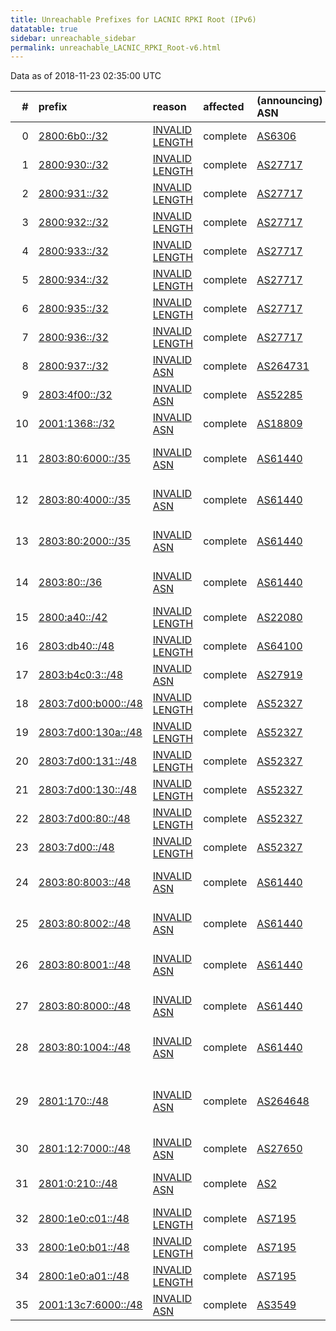 ```yaml
---
title: Unreachable Prefixes for LACNIC RPKI Root (IPv6)
datatable: true
sidebar: unreachable_sidebar
permalink: unreachable_LACNIC_RPKI_Root-v6.html
---
```


Data as of 2018-11-23 02:35:00 UTC


<div class="datatable-begin"></div>

|   # | prefix                                                           | reason                                                                                                        | affected   | (announcing) ASN                         | AS Name                                                 |   unreachable /48s |
|----:|:-----------------------------------------------------------------|:--------------------------------------------------------------------------------------------------------------|:-----------|:-----------------------------------------|:--------------------------------------------------------|-------------------:|
|   0 | [2800:6b0::/32](https://stat.ripe.net/2800:6b0::/32)             | [INVALID LENGTH](https://rpki-validator.ripe.net/announcement-preview?asn=AS6306&prefix=2800:6b0::/32)        | complete   | [AS6306](unreachable_AS6306-v6.html)     | TELEFONICA VENEZOLANA                                   |              65536 |
|   1 | [2800:930::/32](https://stat.ripe.net/2800:930::/32)             | [INVALID LENGTH](https://rpki-validator.ripe.net/announcement-preview?asn=AS27717&prefix=2800:930::/32)       | complete   | [AS27717](unreachable_AS27717-v6.html)   | Corporacion Digitel C.A.                                |              65536 |
|   2 | [2800:931::/32](https://stat.ripe.net/2800:931::/32)             | [INVALID LENGTH](https://rpki-validator.ripe.net/announcement-preview?asn=AS27717&prefix=2800:931::/32)       | complete   | [AS27717](unreachable_AS27717-v6.html)   | Corporacion Digitel C.A.                                |              65536 |
|   3 | [2800:932::/32](https://stat.ripe.net/2800:932::/32)             | [INVALID LENGTH](https://rpki-validator.ripe.net/announcement-preview?asn=AS27717&prefix=2800:932::/32)       | complete   | [AS27717](unreachable_AS27717-v6.html)   | Corporacion Digitel C.A.                                |              65536 |
|   4 | [2800:933::/32](https://stat.ripe.net/2800:933::/32)             | [INVALID LENGTH](https://rpki-validator.ripe.net/announcement-preview?asn=AS27717&prefix=2800:933::/32)       | complete   | [AS27717](unreachable_AS27717-v6.html)   | Corporacion Digitel C.A.                                |              65536 |
|   5 | [2800:934::/32](https://stat.ripe.net/2800:934::/32)             | [INVALID LENGTH](https://rpki-validator.ripe.net/announcement-preview?asn=AS27717&prefix=2800:934::/32)       | complete   | [AS27717](unreachable_AS27717-v6.html)   | Corporacion Digitel C.A.                                |              65536 |
|   6 | [2800:935::/32](https://stat.ripe.net/2800:935::/32)             | [INVALID LENGTH](https://rpki-validator.ripe.net/announcement-preview?asn=AS27717&prefix=2800:935::/32)       | complete   | [AS27717](unreachable_AS27717-v6.html)   | Corporacion Digitel C.A.                                |              65536 |
|   7 | [2800:936::/32](https://stat.ripe.net/2800:936::/32)             | [INVALID LENGTH](https://rpki-validator.ripe.net/announcement-preview?asn=AS27717&prefix=2800:936::/32)       | complete   | [AS27717](unreachable_AS27717-v6.html)   | Corporacion Digitel C.A.                                |              65536 |
|   8 | [2800:937::/32](https://stat.ripe.net/2800:937::/32)             | [INVALID ASN](https://rpki-validator.ripe.net/announcement-preview?asn=AS264731&prefix=2800:937::/32)         | complete   | [AS264731](unreachable_AS264731-v6.html) | Corporacion Digitel C.A.                                |              65536 |
|   9 | [2803:4f00::/32](https://stat.ripe.net/2803:4f00::/32)           | [INVALID ASN](https://rpki-validator.ripe.net/announcement-preview?asn=AS52285&prefix=2803:4f00::/32)         | complete   | [AS52285](unreachable_AS52285-v6.html)   | Ewinet C.A.                                             |              65536 |
|  10 | [2001:1368::/32](https://stat.ripe.net/2001:1368::/32)           | [INVALID ASN](https://rpki-validator.ripe.net/announcement-preview?asn=AS18809&prefix=2001:1368::/32)         | complete   | [AS18809](unreachable_AS18809-v6.html)   | Cable Onda                                              |              65536 |
|  11 | [2803:80:6000::/35](https://stat.ripe.net/2803:80:6000::/35)     | [INVALID ASN](https://rpki-validator.ripe.net/announcement-preview?asn=AS61440&prefix=2803:80:6000::/35)      | complete   | [AS61440](unreachable_AS61440-v6.html)   | Digital Energy Technologies Chile SpA                   |               8192 |
|  12 | [2803:80:4000::/35](https://stat.ripe.net/2803:80:4000::/35)     | [INVALID ASN](https://rpki-validator.ripe.net/announcement-preview?asn=AS61440&prefix=2803:80:4000::/35)      | complete   | [AS61440](unreachable_AS61440-v6.html)   | Digital Energy Technologies Chile SpA                   |               8192 |
|  13 | [2803:80:2000::/35](https://stat.ripe.net/2803:80:2000::/35)     | [INVALID ASN](https://rpki-validator.ripe.net/announcement-preview?asn=AS61440&prefix=2803:80:2000::/35)      | complete   | [AS61440](unreachable_AS61440-v6.html)   | Digital Energy Technologies Chile SpA                   |               8192 |
|  14 | [2803:80::/36](https://stat.ripe.net/2803:80::/36)               | [INVALID ASN](https://rpki-validator.ripe.net/announcement-preview?asn=AS61440&prefix=2803:80::/36)           | complete   | [AS61440](unreachable_AS61440-v6.html)   | Digital Energy Technologies Chile SpA                   |               4096 |
|  15 | [2800:a40::/42](https://stat.ripe.net/2800:a40::/42)             | [INVALID LENGTH](https://rpki-validator.ripe.net/announcement-preview?asn=AS22080&prefix=2800:a40::/42)       | complete   | [AS22080](unreachable_AS22080-v6.html)   | Broadbandtech S. A.                                     |                 64 |
|  16 | [2803:db40::/48](https://stat.ripe.net/2803:db40::/48)           | [INVALID LENGTH](https://rpki-validator.ripe.net/announcement-preview?asn=AS64100&prefix=2803:db40::/48)      | complete   | [AS64100](unreachable_AS64100-v6.html)   | PRIVATEL S.R.L.                                         |                  1 |
|  17 | [2803:b4c0:3::/48](https://stat.ripe.net/2803:b4c0:3::/48)       | [INVALID ASN](https://rpki-validator.ripe.net/announcement-preview?asn=AS27919&prefix=2803:b4c0:3::/48)       | complete   | [AS27919](unreachable_AS27919-v6.html)   | IXP ECUADOR                                             |                  1 |
|  18 | [2803:7d00:b000::/48](https://stat.ripe.net/2803:7d00:b000::/48) | [INVALID LENGTH](https://rpki-validator.ripe.net/announcement-preview?asn=AS52327&prefix=2803:7d00:b000::/48) | complete   | [AS52327](unreachable_AS52327-v6.html)   | Summit S.A.                                             |                  1 |
|  19 | [2803:7d00:130a::/48](https://stat.ripe.net/2803:7d00:130a::/48) | [INVALID LENGTH](https://rpki-validator.ripe.net/announcement-preview?asn=AS52327&prefix=2803:7d00:130a::/48) | complete   | [AS52327](unreachable_AS52327-v6.html)   | Summit S.A.                                             |                  1 |
|  20 | [2803:7d00:131::/48](https://stat.ripe.net/2803:7d00:131::/48)   | [INVALID LENGTH](https://rpki-validator.ripe.net/announcement-preview?asn=AS52327&prefix=2803:7d00:131::/48)  | complete   | [AS52327](unreachable_AS52327-v6.html)   | Summit S.A.                                             |                  1 |
|  21 | [2803:7d00:130::/48](https://stat.ripe.net/2803:7d00:130::/48)   | [INVALID LENGTH](https://rpki-validator.ripe.net/announcement-preview?asn=AS52327&prefix=2803:7d00:130::/48)  | complete   | [AS52327](unreachable_AS52327-v6.html)   | Summit S.A.                                             |                  1 |
|  22 | [2803:7d00:80::/48](https://stat.ripe.net/2803:7d00:80::/48)     | [INVALID LENGTH](https://rpki-validator.ripe.net/announcement-preview?asn=AS52327&prefix=2803:7d00:80::/48)   | complete   | [AS52327](unreachable_AS52327-v6.html)   | Summit S.A.                                             |                  1 |
|  23 | [2803:7d00::/48](https://stat.ripe.net/2803:7d00::/48)           | [INVALID LENGTH](https://rpki-validator.ripe.net/announcement-preview?asn=AS52327&prefix=2803:7d00::/48)      | complete   | [AS52327](unreachable_AS52327-v6.html)   | Summit S.A.                                             |                  1 |
|  24 | [2803:80:8003::/48](https://stat.ripe.net/2803:80:8003::/48)     | [INVALID ASN](https://rpki-validator.ripe.net/announcement-preview?asn=AS61440&prefix=2803:80:8003::/48)      | complete   | [AS61440](unreachable_AS61440-v6.html)   | Digital Energy Technologies Chile SpA                   |                  1 |
|  25 | [2803:80:8002::/48](https://stat.ripe.net/2803:80:8002::/48)     | [INVALID ASN](https://rpki-validator.ripe.net/announcement-preview?asn=AS61440&prefix=2803:80:8002::/48)      | complete   | [AS61440](unreachable_AS61440-v6.html)   | Digital Energy Technologies Chile SpA                   |                  1 |
|  26 | [2803:80:8001::/48](https://stat.ripe.net/2803:80:8001::/48)     | [INVALID ASN](https://rpki-validator.ripe.net/announcement-preview?asn=AS61440&prefix=2803:80:8001::/48)      | complete   | [AS61440](unreachable_AS61440-v6.html)   | Digital Energy Technologies Chile SpA                   |                  1 |
|  27 | [2803:80:8000::/48](https://stat.ripe.net/2803:80:8000::/48)     | [INVALID ASN](https://rpki-validator.ripe.net/announcement-preview?asn=AS61440&prefix=2803:80:8000::/48)      | complete   | [AS61440](unreachable_AS61440-v6.html)   | Digital Energy Technologies Chile SpA                   |                  1 |
|  28 | [2803:80:1004::/48](https://stat.ripe.net/2803:80:1004::/48)     | [INVALID ASN](https://rpki-validator.ripe.net/announcement-preview?asn=AS61440&prefix=2803:80:1004::/48)      | complete   | [AS61440](unreachable_AS61440-v6.html)   | Digital Energy Technologies Chile SpA                   |                  1 |
|  29 | [2801:170::/48](https://stat.ripe.net/2801:170::/48)             | [INVALID ASN](https://rpki-validator.ripe.net/announcement-preview?asn=AS264648&prefix=2801:170::/48)         | complete   | [AS264648](unreachable_AS264648-v6.html) | Fondo Rotatorio del Ministerio de Relaciones Exteriores |                  1 |
|  30 | [2801:12:7000::/48](https://stat.ripe.net/2801:12:7000::/48)     | [INVALID ASN](https://rpki-validator.ripe.net/announcement-preview?asn=AS27650&prefix=2801:12:7000::/48)      | complete   | [AS27650](unreachable_AS27650-v6.html)   | EMTEL S.A. E.S.P.                                       |                  1 |
|  31 | [2801:0:210::/48](https://stat.ripe.net/2801:0:210::/48)         | [INVALID ASN](https://rpki-validator.ripe.net/announcement-preview?asn=AS2&prefix=2801:0:210::/48)            | complete   | [AS2](unreachable_AS2-v6.html)           | UDEL-DCN - University of Delaware                       |                  1 |
|  32 | [2800:1e0:c01::/48](https://stat.ripe.net/2800:1e0:c01::/48)     | [INVALID LENGTH](https://rpki-validator.ripe.net/announcement-preview?asn=AS7195&prefix=2800:1e0:c01::/48)    | complete   | [AS7195](unreachable_AS7195-v6.html)     | Telecorp Colombia S.A.                                  |                  1 |
|  33 | [2800:1e0:b01::/48](https://stat.ripe.net/2800:1e0:b01::/48)     | [INVALID LENGTH](https://rpki-validator.ripe.net/announcement-preview?asn=AS7195&prefix=2800:1e0:b01::/48)    | complete   | [AS7195](unreachable_AS7195-v6.html)     | Telecorp Colombia S.A.                                  |                  1 |
|  34 | [2800:1e0:a01::/48](https://stat.ripe.net/2800:1e0:a01::/48)     | [INVALID LENGTH](https://rpki-validator.ripe.net/announcement-preview?asn=AS7195&prefix=2800:1e0:a01::/48)    | complete   | [AS7195](unreachable_AS7195-v6.html)     | Telecorp Colombia S.A.                                  |                  1 |
|  35 | [2001:13c7:6000::/48](https://stat.ripe.net/2001:13c7:6000::/48) | [INVALID ASN](https://rpki-validator.ripe.net/announcement-preview?asn=AS3549&prefix=2001:13c7:6000::/48)     | complete   | [AS3549](unreachable_AS3549-v6.html)     | LVLT-3549 - Level 3 Parent                              |                  1 |

<div class="datatable-end"></div>
